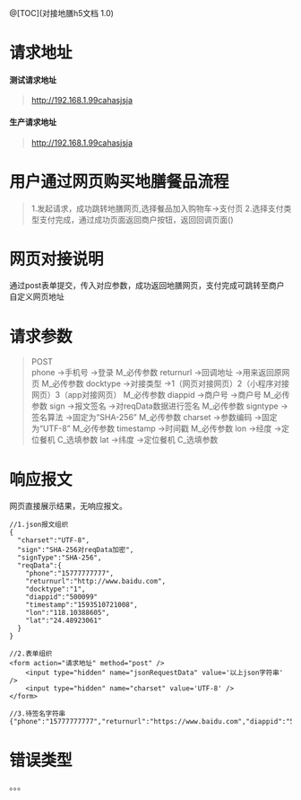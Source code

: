 @[TOC](对接地膳h5文档 1.0)


请求地址
=======================================
#### 测试请求地址
> http://192.168.1.99cahasjsja
#### 生产请求地址
> http://192.168.1.99cahasjsja


用户通过网页购买地膳餐品流程
=======================================
>1.发起请求，成功跳转地膳网页,选择餐品加入购物车->支付页
>2.选择支付类型支付完成，通过成功页面返回商户按钮，返回回调页面()


网页对接说明
=======================================
通过post表单提交，传入对应参数，成功返回地膳网页，支付完成可跳转至商户自定义网页地址


请求参数
=======================================
> POST  
> phone      ->手机号       ->登录                                            M_必传参数
> returnurl  ->回调地址     ->用来返回原网页                                    M_必传参数
> docktype   ->对接类型     ->1（网页对接网页）2（小程序对接网页）3（app对接网页）   M_必传参数
> diappid    ->商户号       ->商户号                                          M_必传参数
> sign       ->报文签名     ->对reqData数据进行签名                             M_必传参数
> signtype   ->签名算法     ->固定为“SHA-256”                                  M_必传参数
> charset    ->参数编码     ->固定为“UTF-8”                                    M_必传参数
> timestamp  ->时间戳                                                        M_必传参数
> lon	       ->经度        ->定位餐机                                                 C_选填参数
> lat	       ->纬度        ->定位餐机                                                 C_选填参数


响应报文
=======================================
网页直接展示结果，无响应报文。


```代码示例
//1.json报文组织
{
  "charset":"UTF-8",
  "sign":"SHA-256对reqData加密",
  "signType":"SHA-256",
  "reqData":{
    "phone":"15777777777",
    "returnurl":"http://www.baidu.com",
    "docktype":"1",
    "diappid":"500099"
    "timestamp":"1593510721008",
    "lon":"118.10388605",
    "lat":"24.48923061"
  }
}

//2.表单组织
<form action="请求地址" method="post" />
    <input type="hidden" name="jsonRequestData" value='以上json字符串' />
    <input type="hidden" name="charset" value='UTF-8' />
</form>

//3.待签名字符串
{"phone":"15777777777","returnurl":"https://www.baidu.com","diappid":"5789000","docktype":"1","timestamp":"1593510721008"}
```


错误类型
=======================================
。。。